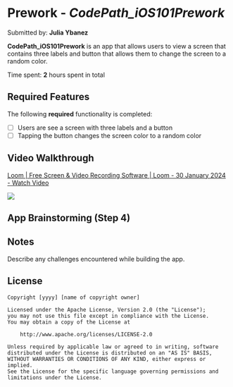 # Prework - *CodePath_iOS101Prework*

Submitted by: **Julia Ybanez**

**CodePath_iOS101Prework** is an app that allows users to view a screen that contains three labels and button that allows them to change the screen to a random color.

Time spent: **2** hours spent in total

## Required Features

The following **required** functionality is completed:

- [ ] Users are see a screen with three labels and a button
- [ ] Tapping the button changes the screen color to a random color
 
## Video Walkthrough

<div>
    <a href="https://www.loom.com/share/b3e2239898db44b990450e7485171179">
      <p>Loom | Free Screen & Video Recording Software | Loom - 30 January 2024 - Watch Video</p>
    </a>
    <a href="https://www.loom.com/share/b3e2239898db44b990450e7485171179">
      <img style="max-width:300px;" src="https://cdn.loom.com/sessions/thumbnails/b3e2239898db44b990450e7485171179-with-play.gif">
    </a>
  </div>

## App Brainstorming (Step 4)

## Notes

Describe any challenges encountered while building the app.

## License

    Copyright [yyyy] [name of copyright owner]

    Licensed under the Apache License, Version 2.0 (the "License");
    you may not use this file except in compliance with the License.
    You may obtain a copy of the License at

        http://www.apache.org/licenses/LICENSE-2.0

    Unless required by applicable law or agreed to in writing, software
    distributed under the License is distributed on an "AS IS" BASIS,
    WITHOUT WARRANTIES OR CONDITIONS OF ANY KIND, either express or implied.
    See the License for the specific language governing permissions and
    limitations under the License.
